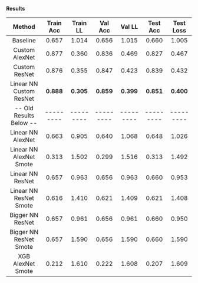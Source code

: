 **Results**

| Method                  | Train Acc | Train LL  |  Val Acc  |   Val LL  |  Test Acc | Test Loss |
| :---------------------: | :-------: | :-------: | :-------: | :-------: | :-------: | :-------: |
| Baseline                |   0.657   |   1.014   |   0.656   |   1.015   |   0.660   |   1.005   |
| Custom AlexNet          |   0.877   |   0.360   |   0.836   |   0.469   |   0.827   |   0.467   |
| Custom ResNet           |   0.876   |   0.355   |   0.847   |   0.423   |   0.839   |   0.432   |
| Linear NN Custom ResNet | **0.888** | **0.305** | **0.859** | **0.399** | **0.851** | **0.400** |
| -- Old Results Below -- | --------- | --------- | --------- | --------- | --------- | --------- |
| Linear NN AlexNet       |   0.663   |   0.905   |   0.640   |   1.068   |   0.648   |   1.026   |
| Linear NN AlexNet Smote |   0.313   |   1.502   |   0.299   |   1.516   |   0.313   |   1.492   |
| Linear NN ResNet        |   0.657   |   0.963   |   0.656   |   0.963   |   0.660   |   0.953   |
| Linear NN ResNet Smote  |   0.616   |   1.410   |   0.621   |   1.409   |   0.621   |   1.408   |
| Bigger NN ResNet        |   0.657   |   0.961   |   0.656   |   0.961   |   0.660   |   0.950   |
| Bigger NN ResNet Smote  |   0.657   |   1.590   |   0.656   |   1.590   |   0.660   |   1.590   |
| XGB AlexNet Smote       |   0.212   |   1.610   |   0.222   |   1.608   |   0.207   |   1.609   |
